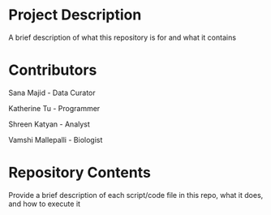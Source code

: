 # Project Description

A brief description of what this repository is for and what it contains

# Contributors
Sana Majid - Data Curator

Katherine Tu - Programmer

Shreen Katyan - Analyst

Vamshi Mallepalli - Biologist

# Repository Contents

Provide a brief description of each script/code file in this repo, what it does, and how to execute it
